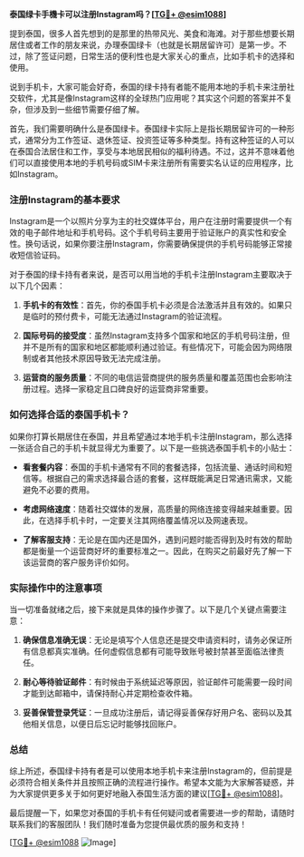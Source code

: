 **泰国绿卡手機卡可以注册Instagram吗？[[TG💪+ @esim1088](https://t.me/s/esim1088)]**

提到泰国，很多人首先想到的是那里的热带风光、美食和海滩。对于那些想要长期居住或者工作的朋友来说，办理泰国绿卡（也就是长期居留许可）是第一步。不过，除了签证问题，日常生活的便利性也是大家关心的重点，比如手机卡的选择和使用。

说到手机卡，大家可能会好奇，泰国的绿卡持有者能不能用本地的手机卡来注册社交软件，尤其是像Instagram这样的全球热门应用呢？其实这个问题的答案并不复杂，但涉及到一些细节需要仔细了解。

首先，我们需要明确什么是泰国绿卡。泰国绿卡实际上是指长期居留许可的一种形式，通常分为工作签证、退休签证、投资签证等多种类型。持有这种签证的人可以在泰国合法居住和工作，享受与本地居民相似的福利待遇。不过，这并不意味着他们可以直接使用本地的手机号码或SIM卡来注册所有需要实名认证的应用程序，比如Instagram。

### 注册Instagram的基本要求

Instagram是一个以照片分享为主的社交媒体平台，用户在注册时需要提供一个有效的电子邮件地址和手机号码。这个手机号码主要用于验证账户的真实性和安全性。换句话说，如果你要注册Instagram，你需要确保提供的手机号码能够正常接收短信验证码。

对于泰国的绿卡持有者来说，是否可以用当地的手机卡注册Instagram主要取决于以下几个因素：

1. **手机卡的有效性**：首先，你的泰国手机卡必须是合法激活并且有效的。如果只是临时的预付费卡，可能无法通过Instagram的验证流程。
   
2. **国际号码的接受度**：虽然Instagram支持多个国家和地区的手机号码注册，但并不是所有的国家和地区都能顺利通过验证。有些情况下，可能会因为网络限制或者其他技术原因导致无法完成注册。

3. **运营商的服务质量**：不同的电信运营商提供的服务质量和覆盖范围也会影响注册过程。选择一家稳定且口碑良好的运营商非常重要。

### 如何选择合适的泰国手机卡？

如果你打算长期居住在泰国，并且希望通过本地手机卡注册Instagram，那么选择一张适合自己的手机卡就显得尤为重要了。以下是一些挑选泰国手机卡的小贴士：

- **看套餐内容**：泰国的手机卡通常有不同的套餐选择，包括流量、通话时间和短信等。根据自己的需求选择最合适的套餐，这样既能满足日常通讯需求，又能避免不必要的费用。

- **考虑网络速度**：随着社交媒体的发展，高质量的网络连接变得越来越重要。因此，在选择手机卡时，一定要关注其网络覆盖情况以及网速表现。

- **了解客服支持**：无论是在国内还是国外，遇到问题时能否得到及时有效的帮助都是衡量一个运营商好坏的重要标准之一。因此，在购买之前最好先了解一下该运营商的客户服务评价如何。

### 实际操作中的注意事项

当一切准备就绪之后，接下来就是具体的操作步骤了。以下是几个关键点需要注意：

1. **确保信息准确无误**：无论是填写个人信息还是提交申请资料时，请务必保证所有信息都真实准确。任何虚假信息都有可能导致账号被封禁甚至面临法律责任。

2. **耐心等待验证邮件**：有时候由于系统延迟等原因，验证邮件可能需要一段时间才能到达邮箱中，请保持耐心并定期检查收件箱。

3. **妥善保管登录凭证**：一旦成功注册后，请记得妥善保存好用户名、密码以及其他相关信息，以便日后忘记时能够找回账户。

### 总结

综上所述，泰国绿卡持有者是可以使用本地手机卡来注册Instagram的，但前提是必须符合相关条件并且按照正确的流程进行操作。希望本文能为大家解答疑惑，并为大家提供更多关于如何更好地融入泰国生活方面的建议[[TG💪+ @esim1088](https://t.me/s/esim1088)]。

最后提醒一下，如果您对泰国的手机卡有任何疑问或者需要进一步的帮助，请随时联系我们的客服团队！我们随时准备为您提供最优质的服务和支持！

[[TG💪+ @esim1088](https://t.me/s/esim1088) ![Image](https://i.postimg.cc/4NQfJmqS/Snipaste-2025-05-13-00-14-12.png)]